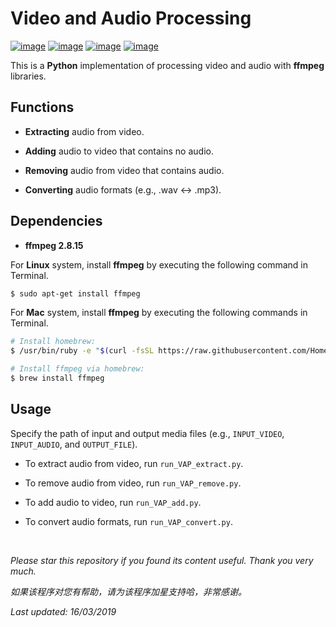# Video and Audio Processing

[![image](https://img.shields.io/badge/license-MIT-lightgrey.svg)]()
[![image](https://img.shields.io/badge/python-3.7-blue.svg)]()
[![image](https://img.shields.io/badge/status-stable-brightgreen.svg)]()
[![image](https://img.shields.io/badge/build-passing-brightgreen.svg)]()

This is a **Python** implementation of processing video and audio with **ffmpeg** libraries.

## Functions

- **Extracting** audio from video.

- **Adding** audio to video that contains no audio.

- **Removing** audio from video that contains audio.

- **Converting** audio formats (e.g., .wav <-> .mp3).

## Dependencies

* __ffmpeg 2.8.15__

For **Linux** system, install **ffmpeg** by executing the following command in Terminal.
```bash
$ sudo apt-get install ffmpeg
```

For **Mac** system, install **ffmpeg** by executing the following commands in Terminal.
```bash
# Install homebrew:
$ /usr/bin/ruby -e "$(curl -fsSL https://raw.githubusercontent.com/Homebrew/install/master/install)"

# Install ffmpeg via homebrew:
$ brew install ffmpeg
```

## Usage

Specify the path of input and output media files (e.g., ```INPUT_VIDEO```, ```INPUT_AUDIO```, and ```OUTPUT_FILE```).

- To extract audio from video, run ```run_VAP_extract.py```.

- To remove audio from video, run ```run_VAP_remove.py```.

- To add audio to video, run ```run_VAP_add.py```.

- To convert audio formats, run ```run_VAP_convert.py```.

<br>

<i>Please star this repository if you found its content useful. Thank you very much.</i>

<i>如果该程序对您有帮助，请为该程序加星支持哈，非常感谢。</i>

<i>Last updated: 16/03/2019</i>


